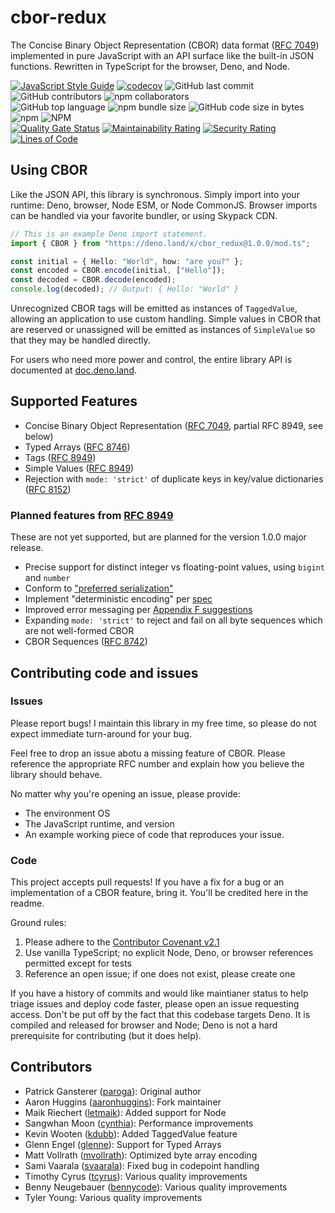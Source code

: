 # cbor-redux

The Concise Binary Object Representation (CBOR) data format
([RFC 7049](http://tools.ietf.org/html/rfc7049)) implemented in pure JavaScript
with an API surface like the built-in JSON functions. Rewritten in TypeScript
for the browser, Deno, and Node.

[![JavaScript Style Guide](https://img.shields.io/badge/code_style-standard-brightgreen.svg)](https://github.com/standard/eslint-config-standard-with-typescript)
[![codecov](https://codecov.io/gh/aaronhuggins/cbor-redux/branch/master/graph/badge.svg)](https://codecov.io/gh/aaronhuggins/cbor-redux)
![GitHub last commit](https://img.shields.io/github/last-commit/aaronhuggins/cbor-redux)
![GitHub contributors](https://img.shields.io/github/contributors/aaronhuggins/cbor-redux)
![npm collaborators](https://img.shields.io/npm/collaborators/cbor-redux)<br />
![GitHub top language](https://img.shields.io/github/languages/top/aaronhuggins/cbor-redux)
![npm bundle size](https://img.shields.io/bundlephobia/min/cbor-redux)
![GitHub code size in bytes](https://img.shields.io/github/languages/code-size/aaronhuggins/cbor-redux)
![npm](https://img.shields.io/npm/dw/cbor-redux)
![NPM](https://img.shields.io/npm/l/cbor-redux)<br />
[![Quality Gate Status](https://sonarcloud.io/api/project_badges/measure?project=aaronhuggins_cbor-redux&metric=alert_status)](https://sonarcloud.io/dashboard?id=aaronhuggins_cbor-redux)
[![Maintainability Rating](https://sonarcloud.io/api/project_badges/measure?project=aaronhuggins_cbor-redux&metric=sqale_rating)](https://sonarcloud.io/dashboard?id=aaronhuggins_cbor-redux)
[![Security Rating](https://sonarcloud.io/api/project_badges/measure?project=aaronhuggins_cbor-redux&metric=security_rating)](https://sonarcloud.io/dashboard?id=aaronhuggins_cbor-redux)
[![Lines of Code](https://sonarcloud.io/api/project_badges/measure?project=aaronhuggins_cbor-redux&metric=ncloc)](https://sonarcloud.io/dashboard?id=aaronhuggins_cbor-redux)

## Using CBOR

Like the JSON API, this library is synchronous. Simply import into your runtime:
Deno, browser, Node ESM, or Node CommonJS. Browser imports can be handled via
your favorite bundler, or using Skypack CDN.

```TypeScript
// This is an example Deno import statement.
import { CBOR } from "https://deno.land/x/cbor_redux@1.0.0/mod.ts";

const initial = { Hello: "World", how: "are you?" };
const encoded = CBOR.encode(initial, ["Hello"]);
const decoded = CBOR.decode(encoded);
console.log(decoded); // Output: { Hello: "World" }
```

Unrecognized CBOR tags will be emitted as instances of `TaggedValue`, allowing
an application to use custom handling. Simple values in CBOR that are reserved
or unassigned will be emitted as instances of `SimpleValue` so that they may be
handled directly.

For users who need more power and control, the entire library API is documented
at
[doc.deno.land](https://doc.deno.land/https://deno.land/x/cbor_redux@1.0.0/mod.ts).

## Supported Features

- Concise Binary Object Representation
  ([RFC 7049](https://www.rfc-editor.org/rfc/rfc7049), partial RFC 8949, see
  below)
- Typed Arrays ([RFC 8746](https://www.rfc-editor.org/rfc/rfc8746.html))
- Tags ([RFC 8949](https://www.iana.org/assignments/cbor-tags/cbor-tags.xhtml))
- Simple Values
  ([RFC 8949](https://www.iana.org/assignments/cbor-simple-values/cbor-simple-values.xhtml))
- Rejection with `mode: 'strict'` of duplicate keys in key/value dictionaries
  ([RFC 8152](https://www.rfc-editor.org/rfc/rfc8152.html#section-14))

### Planned features from [RFC 8949](https://www.rfc-editor.org/rfc/rfc8949.html#name-changes-from-rfc-7049)

These are not yet supported, but are planned for the version 1.0.0 major
release.

- Precise support for distinct integer vs floating-point values, using `bigint`
  and `number`
- Conform to
  ["preferred serialization"](https://www.rfc-editor.org/rfc/rfc8949.html#preferred)
- Implement "deterministic encoding" per
  [spec](https://www.rfc-editor.org/rfc/rfc8949.html#core-det)
- Improved error messaging per
  [Appendix F suggestions](https://www.rfc-editor.org/rfc/rfc8949.html#name-well-formedness-errors-and-)
- Expanding `mode: 'strict'` to reject and fail on all byte sequences which are
  not well-formed CBOR
- CBOR Sequences ([RFC 8742](https://www.rfc-editor.org/rfc/rfc8742.html))

## Contributing code and issues

### Issues

Please report bugs! I maintain this library in my free time, so please do not
expect immediate turn-around for your bug.

Feel free to drop an issue abotu a missing feature of CBOR. Please reference the
appropriate RFC number and explain how you believe the library should behave.

No matter why you're opening an issue, please provide:

- The environment OS
- The JavaScript runtime, and version
- An example working piece of code that reproduces your issue.

### Code

This project accepts pull requests! If you have a fix for a bug or an
implementation of a CBOR feature, bring it. You'll be credited here in the
readme.

Ground rules:

1. Please adhere to the
   [Contributor Covenant v2.1](https://www.contributor-covenant.org/version/2/1/code_of_conduct/)
2. Use vanilla TypeScript; no explicit Node, Deno, or browser references
   permitted except for tests
3. Reference an open issue; if one does not exist, please create one

If you have a history of commits and would like maintianer status to help triage
issues and deploy code faster, please open an issue requesting access. Don't be
put off by the fact that this codebase targets Deno. It is compiled and released
for browser and Node; Deno is not a hard prerequisite for contributing (but it
does help).

## Contributors

- Patrick Gansterer ([paroga]()): Original author
- Aaron Huggins ([aaronhuggins]()): Fork maintainer
- Maik Riechert ([letmaik](https://github.com/letmaik)): Added support for Node
- Sangwhan Moon ([cynthia](https://github.com/cynthia)): Performance
  improvements
- Kevin Wooten ([kdubb](https://github.com/kdubb)): Added TaggedValue feature
- Glenn Engel ([glenne](https://github.com/glenne)): Support for Typed Arrays
- Matt Vollrath ([mvollrath](https://github.com/mvollrath)): Optimized byte
  array encoding
- Sami Vaarala ([svaarala](https://github.com/svaarala)): Fixed bug in codepoint
  handling
- Timothy Cyrus ([tcyrus](https://github.com/tcyrus)): Various quality
  improvements
- Benny Neugebauer ([bennycode](https://github.com/bennycode)): Various quality
  improvements
- Tyler Young: Various quality improvements
